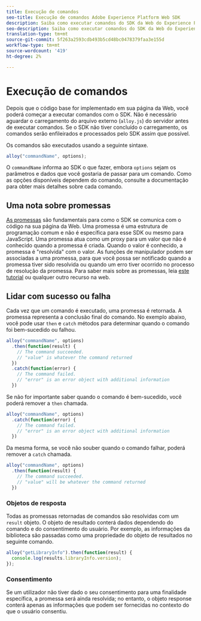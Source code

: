 ```yaml
---
title: Execução de comandos
seo-title: Execução de comandos Adobe Experience Platform Web SDK
description: Saiba como executar comandos do SDK da Web do Experience Platform
seo-description: Saiba como executar comandos do SDK da Web do Experience Platform
translation-type: tm+mt
source-git-commit: 5f263a2593cdb493b5cd48bc0478379faa3e155d
workflow-type: tm+mt
source-wordcount: '419'
ht-degree: 2%

---
```



# Execução de comandos

Depois que o código base for implementado em sua página da Web, você poderá começar a executar comandos com o SDK. Não é necessário aguardar o carregamento do arquivo externo \(`alloy.js`\) do servidor antes de executar comandos. Se o SDK não tiver concluído o carregamento, os comandos serão enfileirados e processados pelo SDK assim que possível.

Os comandos são executados usando a seguinte sintaxe.

```javascript
alloy("commandName", options);
```

O `commandName` informa ao SDK o que fazer, embora `options` sejam os parâmetros e dados que você gostaria de passar para um comando. Como as opções disponíveis dependem do comando, consulte a documentação para obter mais detalhes sobre cada comando.

## Uma nota sobre promessas

[As promessas](https://developer.mozilla.org/pt-BR/docs/Web/JavaScript/Reference/Global_Objects/Promise) são fundamentais para como o SDK se comunica com o código na sua página da Web. Uma promessa é uma estrutura de programação comum e não é específica para esse SDK ou mesmo para JavaScript. Uma promessa atua como um proxy para um valor que não é conhecido quando a promessa é criada. Quando o valor é conhecido, a promessa é &quot;resolvida&quot; com o valor. As funções de manipulador podem ser associadas a uma promessa, para que você possa ser notificado quando a promessa tiver sido resolvida ou quando um erro tiver ocorrido no processo de resolução da promessa. Para saber mais sobre as promessas, leia [este tutorial](https://javascript.info/promise-basics) ou qualquer outro recurso na web.

## Lidar com sucesso ou falha

Cada vez que um comando é executado, uma promessa é retornada. A promessa representa a conclusão final do comando. No exemplo abaixo, você pode usar `then` e `catch` métodos para determinar quando o comando foi bem-sucedido ou falhou.

```javascript
alloy("commandName", options)
  .then(function(result) {
    // The command succeeded.
    // "value" is whatever the command returned
  })
  .catch(function(error) {
    // The command failed.
    // "error" is an error object with additional information
  })
```

Se não for importante saber quando o comando é bem-sucedido, você poderá remover a `then` chamada.

```javascript
alloy("commandName", options)
  .catch(function(error) {
    // The command failed.
    // "error" is an error object with additional information
  })
```

Da mesma forma, se você não souber quando o comando falhar, poderá remover a `catch` chamada.

```javascript
alloy("commandName", options)
  .then(function(result) {
    // The command succeeded.
    // "value" will be whatever the command returned
  })
```

### Objetos de resposta

Todas as promessas retornadas de comandos são resolvidas com um `result` objeto. O objeto de resultado conterá dados dependendo do comando e do consentimento do usuário. Por exemplo, as informações da biblioteca são passadas como uma propriedade do objeto de resultados no seguinte comando.

```js
alloy("getLibraryInfo").then(function(result) {
  console.log(results.libraryInfo.version);
});
```

### Consentimento

Se um utilizador não tiver dado o seu consentimento para uma finalidade específica, a promessa será ainda resolvida; no entanto, o objeto response conterá apenas as informações que podem ser fornecidas no contexto do que o usuário consentiu.
